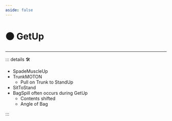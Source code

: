 ```yaml
---
aside: false
---
```

# 🟠 GetUp

---

<!-- =================================================== -->
<!-- =================================================== -->
<!-- =================================================== -->
<!-- =================================================== -->
<!-- =================================================== -->
::: details 🛠

- SpadeMuscleUp
- TrunkMOTON
    - Pull on Trunk to StandUp
- SitToStand
- BagSpill often occurs during GetUp
    - Contents shifted
    - Angle of Bag

:::
